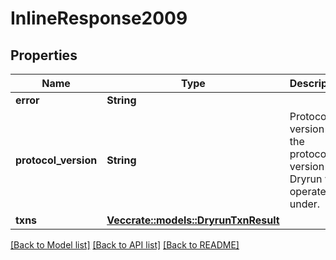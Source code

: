 # InlineResponse2009

## Properties

Name | Type | Description | Notes
------------ | ------------- | ------------- | -------------
**error** | **String** |  | 
**protocol_version** | **String** | Protocol version is the protocol version Dryrun was operated under. | 
**txns** | [**Vec<crate::models::DryrunTxnResult>**](DryrunTxnResult.md) |  | 

[[Back to Model list]](../README.md#documentation-for-models) [[Back to API list]](../README.md#documentation-for-api-endpoints) [[Back to README]](../README.md)


